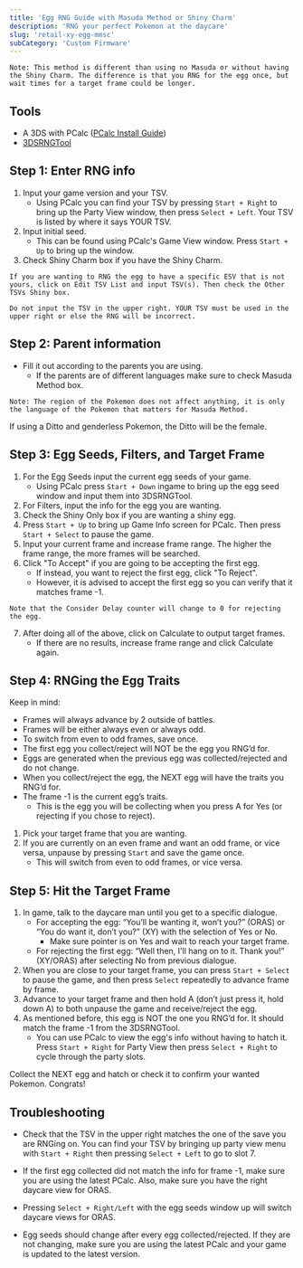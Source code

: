 ```yaml
---
title: 'Egg RNG Guide with Masuda Method or Shiny Charm'
description: 'RNG your perfect Pokemon at the daycare'
slug: 'retail-xy-egg-mmsc'
subCategory: 'Custom Firmware'
---
```


```
Note: This method is different than using no Masuda or without having the Shiny Charm. The difference is that you RNG for the egg once, but wait times for a target frame could be longer.
```

## Tools

- A 3DS with PCalc ([PCalc Install Guide](https://www.pokemonrng.com/misc-3ds-installing-pcalc))
- [3DSRNGTool](https://github.com/wwwwwwzx/3DSRNGTool/releases)

## Step 1: Enter RNG info

1. Input your game version and your TSV.
   - Using PCalc you can find your TSV by pressing `Start + Right` to bring up the Party View window, then press `Select + Left`. Your TSV is listed by where it says YOUR TSV.
2. Input initial seed.
   - This can be found using PCalc's Game View window. Press `Start + Up` to bring up the window.
3. Check Shiny Charm box if you have the Shiny Charm.

```
If you are wanting to RNG the egg to have a specific ESV that is not yours, click on Edit TSV List and input TSV(s). Then check the Other TSVs Shiny box.

Do not input the TSV in the upper right. YOUR TSV must be used in the upper right or else the RNG will be incorrect.
```

## Step 2: Parent information

- Fill it out according to the parents you are using.
  - If the parents are of different languages make sure to check Masuda Method box.

```
Note: The region of the Pokemon does not affect anything, it is only the language of the Pokemon that matters for Masuda Method.
```

If using a Ditto and genderless Pokemon, the Ditto will be the female.

## Step 3: Egg Seeds, Filters, and Target Frame

1. For the Egg Seeds input the current egg seeds of your game.
   - Using PCalc press `Start + Down` ingame to bring up the egg seed window and input them into 3DSRNGTool.
2. For Filters, input the info for the egg you are wanting.
3. Check the Shiny Only box if you are wanting a shiny egg.
4. Press `Start + Up` to bring up Game Info screen for PCalc. Then press `Start + Select` to pause the game.
5. Input your current frame and increase frame range. The higher the frame range, the more frames will be searched.
6. Click "To Accept" if you are going to be accepting the first egg.
   - If instead, you want to reject the first egg, click "To Reject".
   - However, it is advised to accept the first egg so you can verify that it matches frame -1.

```
Note that the Consider Delay counter will change to 0 for rejecting the egg.
```

7. After doing all of the above, click on Calculate to output target frames.
   - If there are no results, increase frame range and click Calculate again.

## Step 4: RNGing the Egg Traits

Keep in mind:

- Frames will always advance by 2 outside of battles.
- Frames will be either always even or always odd.
- To switch from even to odd frames, save once.
- The first egg you collect/reject will NOT be the egg you RNG’d for.
- Eggs are generated when the previous egg was collected/rejected and do not change.
- When you collect/reject the egg, the NEXT egg will have the traits you RNG’d for.
- The frame -1 is the current egg’s traits.
  - This is the egg you will be collecting when you press A for Yes (or rejecting if you chose to reject).

1. Pick your target frame that you are wanting.
2. If you are currently on an even frame and want an odd frame, or vice versa, unpause by pressing `Start` and save the game once.
   - This will switch from even to odd frames, or vice versa.

## Step 5: Hit the Target Frame

1. In game, talk to the daycare man until you get to a specific dialogue.
   - For accepting the egg: “You’ll be wanting it, won’t you?” (ORAS) or “You do want it, don’t you?” (XY) with the selection of Yes or No.
     - Make sure pointer is on Yes and wait to reach your target frame.
   - For rejecting the first egg: “Well then, I'll hang on to it. Thank you!” (XY/ORAS) after selecting No from previous dialogue.
2. When you are close to your target frame, you can press `Start + Select` to pause the game, and then press `Select` repeatedly to advance frame by frame.
3. Advance to your target frame and then hold A (don’t just press it, hold down A) to both unpause the game and receive/reject the egg.
4. As mentioned before, this egg is NOT the one you RNG’d for. It should match the frame -1 from the 3DSRNGTool.
   - You can use PCalc to view the egg's info without having to hatch it. Press `Start + Right` for Party View then press `Select + Right` to cycle through the party slots.

Collect the NEXT egg and hatch or check it to confirm your wanted Pokemon. Congrats!

## Troubleshooting

- Check that the TSV in the upper right matches the one of the save you are RNGing on. You can find your TSV by bringing up party view menu with `Start + Right` then pressing `Select + Left` to go to slot 7.

- If the first egg collected did not match the info for frame -1, make sure you are using the latest PCalc. Also, make sure you have the right daycare view for ORAS.

- Pressing `Select + Right/Left` with the egg seeds window up will switch daycare views for ORAS.

- Egg seeds should change after every egg collected/rejected. If they are not changing, make sure you are using the latest PCalc and your game is updated to the latest version.
